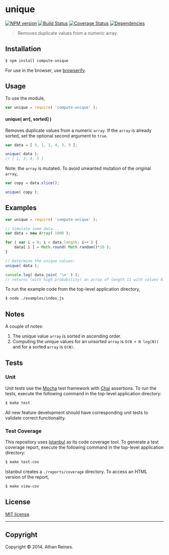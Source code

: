unique
===
[![NPM version][npm-image]][npm-url] [![Build Status][travis-image]][travis-url] [![Coverage Status][coveralls-image]][coveralls-url] [![Dependencies][dependencies-image]][dependencies-url]

> Removes duplicate values from a numeric array.


## Installation

``` bash
$ npm install compute-unique
```

For use in the browser, use [browserify](https://github.com/substack/node-browserify).


## Usage

To use the module,

``` javascript
var unique = require( 'compute-unique' );
```

#### unique( arr[, sorted] )

Removes duplicate values from a numeric `array`. If the `array` is already sorted, set the optional second argument to `true`.

``` javascript
var data = [ 3, 1, 1, 4, 3, 5 ];

unique( data );
// [ 1, 3, 4, 5 ]
```

Note: the `array` is mutated. To avoid unwanted mutation of the original `array`,

``` javascript
var copy = data.slice();

unique( copy );
```


## Examples

``` javascript
var unique = require( 'compute-unique' );

// Simulate some data...
var data = new Array( 1000 );

for ( var i = 0; i < data.length; i++ ) {
	data[ i ] = Math.round( Math.random()*10 );
}

// Determine the unique values:
unique( data );

console.log( data.join( '\n' ) );
// returns (with high probability) an array of length 11 with values 0:1:10
```

To run the example code from the top-level application directory,

``` bash
$ node ./examples/index.js
```


## Notes

A couple of notes:

1. 	The unique value `array` is sorted in ascending order.
2. 	Computing the unique values for an unsorted `array` is `O(N + N log(N))` and for a sorted `array` is `O(N)`.


## Tests

### Unit

Unit tests use the [Mocha](http://visionmedia.github.io/mocha) test framework with [Chai](http://chaijs.com) assertions. To run the tests, execute the following command in the top-level application directory:

``` bash
$ make test
```

All new feature development should have corresponding unit tests to validate correct functionality.


### Test Coverage

This repository uses [Istanbul](https://github.com/gotwarlost/istanbul) as its code coverage tool. To generate a test coverage report, execute the following command in the top-level application directory:

``` bash
$ make test-cov
```

Istanbul creates a `./reports/coverage` directory. To access an HTML version of the report,

``` bash
$ make view-cov
```


## License

[MIT license](http://opensource.org/licenses/MIT). 


---
## Copyright

Copyright &copy; 2014. Athan Reines.


[npm-image]: http://img.shields.io/npm/v/compute-unique.svg
[npm-url]: https://npmjs.org/package/compute-unique

[travis-image]: http://img.shields.io/travis/compute-io/unique/master.svg
[travis-url]: https://travis-ci.org/compute-io/unique

[coveralls-image]: https://img.shields.io/coveralls/compute-io/unique/master.svg
[coveralls-url]: https://coveralls.io/r/compute-io/unique?branch=master

[dependencies-image]: http://img.shields.io/david/compute-io/unique.svg
[dependencies-url]: https://david-dm.org/compute-io/unique

[dev-dependencies-image]: http://img.shields.io/david/dev/compute-io/unique.svg
[dev-dependencies-url]: https://david-dm.org/dev/compute-io/unique

[github-issues-image]: http://img.shields.io/github/issues/compute-io/unique.svg
[github-issues-url]: https://github.com/compute-io/unique/issues
